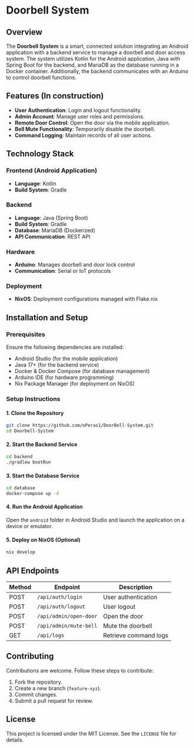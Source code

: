 # Doorbell System

## Overview
The **Doorbell System** is a smart, connected solution integrating an Android application with a backend service to manage a doorbell and door access system. The system utilizes Kotlin for the Android application, Java with Spring Boot for the backend, and MariaDB as the database running in a Docker container. Additionally, the backend communicates with an Arduino to control doorbell functions.

## Features (In construction)
- **User Authentication**: Login and logout functionality.
- **Admin Account**: Manage user roles and permissions.
- **Remote Door Control**: Open the door via the mobile application.
- **Bell Mute Functionality**: Temporarily disable the doorbell.
- **Command Logging**: Maintain records of all user actions.

## Technology Stack
### Frontend (Android Application)
- **Language**: Kotlin
- **Build System**: Gradle

### Backend
- **Language**: Java (Spring Boot)
- **Build System**: Gradle
- **Database**: MariaDB (Dockerized)
- **API Communication**: REST API

### Hardware
- **Arduino**: Manages doorbell and door lock control
- **Communication**: Serial or IoT protocols

### Deployment
- **NixOS**: Deployment configurations managed with Flake.nix

## Installation and Setup
### Prerequisites
Ensure the following dependencies are installed:
- Android Studio (for the mobile application)
- Java 17+ (for the backend service)
- Docker & Docker Compose (for database management)
- Arduino IDE (for hardware programming)
- Nix Package Manager (for deployment on NixOS)

### Setup Instructions
#### 1. Clone the Repository
```bash
git clone https://github.com/oPeras1/DoorBell-System.git
cd Doorbell-System
```

#### 2. Start the Backend Service
```bash
cd backend
./gradlew bootRun
```

#### 3. Start the Database Service
```bash
cd database
docker-compose up -d
```

#### 4. Run the Android Application
Open the `android` folder in Android Studio and launch the application on a device or emulator.

#### 5. Deploy on NixOS (Optional)
```bash
nix develop
```

## API Endpoints
| Method | Endpoint               | Description          |
|--------|------------------------|----------------------|
| POST   | `/api/auth/login`      | User authentication |
| POST   | `/api/auth/logout`     | User logout         |
| POST   | `/api/admin/open-door` | Open the door       |
| POST   | `/api/admin/mute-bell` | Mute the doorbell   |
| GET    | `/api/logs`            | Retrieve command logs |

## Contributing
Contributions are welcome. Follow these steps to contribute:
1. Fork the repository.
2. Create a new branch (`feature-xyz`).
3. Commit changes.
4. Submit a pull request for review.

## License
This project is licensed under the MIT License. See the `LICENSE` file for details.

